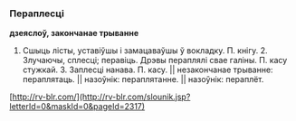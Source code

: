 ### Пераплесці
**дзеяслоў, закончанае трыванне**

1. Сшыць лісты, уставіўшы і замацаваўшы ў вокладку. П. кнігу. 2. Злучаючы, сплесці; перавіць. Дрэвы пераплялі свае галіны. П. касу стужкай. 3. Заплесці нанава. П. касу. || незакончанае трыванне: пераплятаць. || назоўнік: пераплятанне. || назоўнік: пераплёт.

<a rel="author">[http://rv-blr.com/](http://rv-blr.com/slounik.jsp?letterId=0&maskId=0&pageId=2317)</a>
